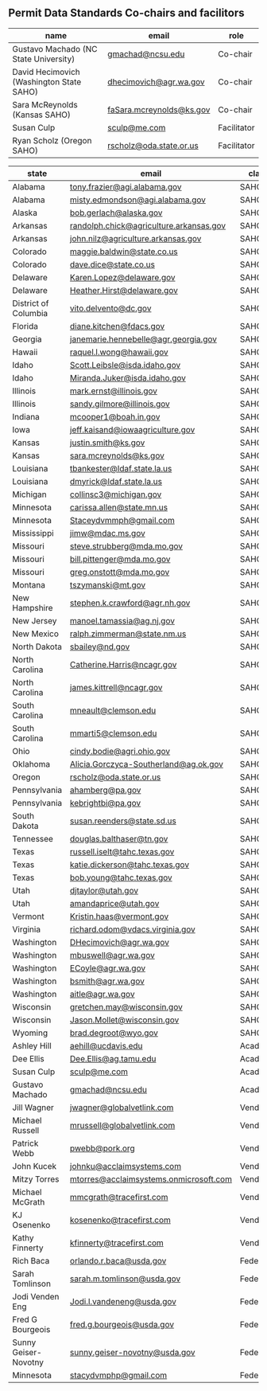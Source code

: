 ## Permit Data Standards Co-chairs and facilitors


| name                                     | email                     | role        |
|------------------------------------------|---------------------------|-------------|
| Gustavo Machado (NC State University)    | gmachad@ncsu.edu          | Co-chair    |
| David Hecimovich (Washington State SAHO) | dhecimovich@agr.wa.gov    | Co-chair    |
| Sara McReynolds (Kansas SAHO)            | faSara.mcreynolds@ks.gov  | Co-chair    |
| Susan Culp                               | sculp@me.com              | Facilitator |
| Ryan Scholz (Oregon SAHO)                | rscholz@oda.state.or.us   | Facilitator |

| state                  	| email                                   	| class    	|
|------------------------	|-----------------------------------------	|----------	|
| Alabama                	| tony.frazier@agi.alabama.gov            	| SAHO     	|
| Alabama                	| misty.edmondson@agi.alabama.gov         	| SAHO     	|
| Alaska                 	| bob.gerlach@alaska.gov                  	| SAHO     	|
| Arkansas               	| randolph.chick@agriculture.arkansas.gov 	| SAHO     	|
| Arkansas               	| john.nilz@agriculture.arkansas.gov      	| SAHO     	|
| Colorado               	| maggie.baldwin@state.co.us              	| SAHO     	|
| Colorado               	| dave.dice@state.co.us                   	| SAHO     	|
| Delaware               	| Karen.Lopez@delaware.gov                	| SAHO     	|
| Delaware               	| Heather.Hirst@delaware.gov              	| SAHO     	|
| District of   Columbia 	| vito.delvento@dc.gov                    	| SAHO     	|
| Florida                	| diane.kitchen@fdacs.gov                 	| SAHO     	|
| Georgia                	| janemarie.hennebelle@agr.georgia.gov    	| SAHO     	|
| Hawaii                 	| raquel.l.wong@hawaii.gov                	| SAHO     	|
| Idaho                  	| Scott.Leibsle@isda.idaho.gov            	| SAHO     	|
| Idaho                  	| Miranda.Juker@isda.idaho.gov            	| SAHO     	|
| Illinois               	| mark.ernst@illinois.gov                 	| SAHO     	|
| Illinois               	| sandy.gilmore@illinois.gov              	| SAHO     	|
| Indiana                	| mcooper1@boah.in.gov                    	| SAHO     	|
| Iowa                   	| jeff.kaisand@iowaagriculture.gov        	| SAHO     	|
| Kansas                 	| justin.smith@ks.gov                     	| SAHO     	|
| Kansas                 	| sara.mcreynolds@ks.gov                  	| SAHO     	|
| Louisiana              	| tbankester@ldaf.state.la.us             	| SAHO     	|
| Louisiana              	| dmyrick@ldaf.state.la.us                	| SAHO     	|
| Michigan               	| collinsc3@michigan.gov                  	| SAHO     	|
| Minnesota              	| carissa.allen@state.mn.us               	| SAHO     	|
| Minnesota              	| Staceydvmmph@gmail.com                   	| SAHO     	|
| Mississippi            	| jimw@mdac.ms.gov                        	| SAHO     	|
| Missouri               	| steve.strubberg@mda.mo.gov              	| SAHO     	|
| Missouri               	| bill.pittenger@mda.mo.gov               	| SAHO     	|
| Missouri               	| greg.onstott@mda.mo.gov                 	| SAHO     	|
| Montana                	| tszymanski@mt.gov                       	| SAHO     	|
| New Hampshire          	| stephen.k.crawford@agr.nh.gov           	| SAHO     	|
| New Jersey             	| manoel.tamassia@ag.nj.gov               	| SAHO     	|
| New Mexico             	| ralph.zimmerman@state.nm.us             	| SAHO     	|
| North Dakota           	| sbailey@nd.gov                          	| SAHO     	|
| North Carolina          | Catherine.Harris@ncagr.gov               	| SAHO     	|
| North Carolina        	| james.kittrell@ncagr.gov                 	| SAHO     	|
| South Carolina         	| mneault@clemson.edu                     	| SAHO     	|
| South Carolina         	| mmarti5@clemson.edu                     	| SAHO     	|
| Ohio                   	| cindy.bodie@agri.ohio.gov               	| SAHO     	|
| Oklahoma               	| Alicia.Gorczyca-Southerland@ag.ok.gov   	| SAHO     	|
| Oregon                 	| rscholz@oda.state.or.us                 	| SAHO     	|
| Pennsylvania           	| ahamberg@pa.gov                         	| SAHO     	|
| Pennsylvania           	| kebrightbi@pa.gov                       	| SAHO     	|
| South Dakota           	| susan.reenders@state.sd.us              	| SAHO     	|
| Tennessee              	| douglas.balthaser@tn.gov                	| SAHO     	|
| Texas                  	| russell.iselt@tahc.texas.gov            	| SAHO     	|
| Texas                  	| katie.dickerson@tahc.texas.gov          	| SAHO     	|
| Texas                  	| bob.young@tahc.texas.gov                	| SAHO     	|
| Utah                   	| djtaylor@utah.gov                       	| SAHO     	|
| Utah                   	| amandaprice@utah.gov                    	| SAHO     	|
| Vermont                	| Kristin.haas@vermont.gov                	| SAHO     	|
| Virginia               	| richard.odom@vdacs.virginia.gov         	| SAHO     	|
| Washington             	| DHecimovich@agr.wa.gov                  	| SAHO     	|
| Washington             	| mbuswell@agr.wa.gov                     	| SAHO     	|
| Washington             	| ECoyle@agr.wa.gov                       	| SAHO     	|
| Washington             	| bsmith@agr.wa.gov                       	| SAHO     	|
| Washington             	| aitle@agr.wa.gov                        	| SAHO     	|
| Wisconsin              	| gretchen.may@wisconsin.gov              	| SAHO     	|
| Wisconsin              	| Jason.Mollet@wisconsin.gov              	| SAHO     	|
| Wyoming                	| brad.degroot@wyo.gov                    	| SAHO     	|
| Ashley Hill            	| aehill@ucdavis.edu                      	| Academic 	|
| Dee Ellis              	| Dee.Ellis@ag.tamu.edu                   	| Academic 	|
| Susan Culp             	| sculp@me.com                            	| Academic 	|
| Gustavo Machado        	| gmachad@ncsu.edu                        	| Academic 	|
| Jill Wagner            	| jwagner@globalvetlink.com               	| Vendors  	|
| Michael Russell        	| mrussell@globalvetlink.com              	| Vendors  	|
| Patrick Webb           	| pwebb@pork.org                          	| Vendors  	|
| John Kucek             	| johnku@acclaimsystems.com               	| Vendors  	|
| Mitzy Torres           	| mtorres@acclaimsystems.onmicrosoft.com  	| Vendors  	|
| Michael McGrath        	| mmcgrath@tracefirst.com                 	| Vendors  	|
| KJ Osenenko            	| kosenenko@tracefirst.com                 	| Vendors  	|
| Kathy Finnerty        	| kfinnerty@tracefirst.com                 	| Vendors  	|
| Rich Baca              	| orlando.r.baca@usda.gov                 	| Federal  	|
| Sarah Tomlinson        	| sarah.m.tomlinson@usda.gov              	| Federal  	|
| Jodi Venden Eng        	| Jodi.l.vandeneng@usda.gov               	| Federal  	|
| Fred G Bourgeois       	| fred.g.bourgeois@usda.gov               	| Federal  	|
| Sunny Geiser-Novotny   	| sunny.geiser-novotny@usda.gov           	| Federal  	|
| Minnesota              	| stacydvmphp@gmail.com                   	| Federal  	|

